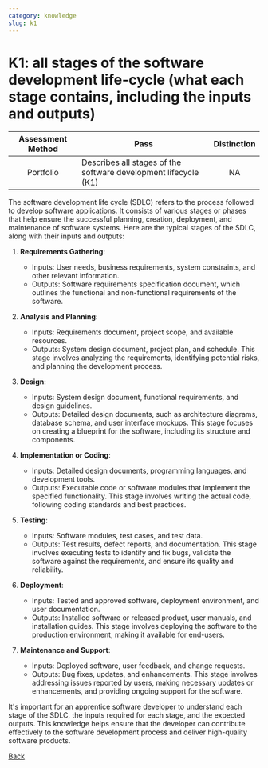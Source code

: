 ```yaml
---
category: knowledge
slug: k1
---
```


# K1: all stages of the software development life-cycle (what each stage contains, including the inputs and outputs)

<!-- prettier-ignore -->
| Assessment Method | Pass | Distinction |
| :---: | --- | :---: |
| Portfolio | Describes all stages of the software development lifecycle (K1) | NA |

The software development life cycle (SDLC) refers to the process followed to
develop software applications. It consists of various stages or phases that help
ensure the successful planning, creation, deployment, and maintenance of
software systems. Here are the typical stages of the SDLC, along with their
inputs and outputs:

1. **Requirements Gathering**:

   - Inputs: User needs, business requirements, system constraints, and other
     relevant information.
   - Outputs: Software requirements specification document, which outlines the
     functional and non-functional requirements of the software.

2. **Analysis and Planning**:

   - Inputs: Requirements document, project scope, and available resources.
   - Outputs: System design document, project plan, and schedule. This stage
     involves analyzing the requirements, identifying potential risks, and
     planning the development process.

3. **Design**:

   - Inputs: System design document, functional requirements, and design
     guidelines.
   - Outputs: Detailed design documents, such as architecture diagrams, database
     schema, and user interface mockups. This stage focuses on creating a
     blueprint for the software, including its structure and components.

4. **Implementation or Coding**:

   - Inputs: Detailed design documents, programming languages, and development
     tools.
   - Outputs: Executable code or software modules that implement the specified
     functionality. This stage involves writing the actual code, following
     coding standards and best practices.

5. **Testing**:

   - Inputs: Software modules, test cases, and test data.
   - Outputs: Test results, defect reports, and documentation. This stage
     involves executing tests to identify and fix bugs, validate the software
     against the requirements, and ensure its quality and reliability.

6. **Deployment**:

   - Inputs: Tested and approved software, deployment environment, and user
     documentation.
   - Outputs: Installed software or released product, user manuals, and
     installation guides. This stage involves deploying the software to the
     production environment, making it available for end-users.

7. **Maintenance and Support**:
   - Inputs: Deployed software, user feedback, and change requests.
   - Outputs: Bug fixes, updates, and enhancements. This stage involves
     addressing issues reported by users, making necessary updates or
     enhancements, and providing ongoing support for the software.

It's important for an apprentice software developer to understand each stage of
the SDLC, the inputs required for each stage, and the expected outputs. This
knowledge helps ensure that the developer can contribute effectively to the
software development process and deliver high-quality software products.

[Back](../README.md)
